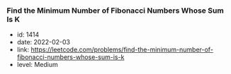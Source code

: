 ### Find the Minimum Number of Fibonacci Numbers Whose Sum Is K

* id: 1414
* date: 2022-02-03
* link: https://leetcode.com/problems/find-the-minimum-number-of-fibonacci-numbers-whose-sum-is-k
* level: Medium
